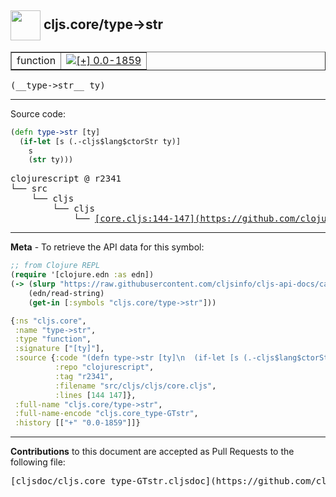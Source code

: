 ## <img width="48px" valign="middle" src="http://i.imgur.com/Hi20huC.png"> cljs.core/type->str

 <table border="1">
<tr>

<td>function</td>
<td><a href="https://github.com/cljsinfo/cljs-api-docs/tree/0.0-1859"><img valign="middle" alt="[+] 0.0-1859" src="https://img.shields.io/badge/+-0.0--1859-lightgrey.svg"></a> </td>
</tr>
</table>

 <samp>
(__type->str__ ty)<br>
</samp>

---





Source code:

```clj
(defn type->str [ty]
  (if-let [s (.-cljs$lang$ctorStr ty)]
    s
    (str ty)))
```

 <pre>
clojurescript @ r2341
└── src
    └── cljs
        └── cljs
            └── <ins>[core.cljs:144-147](https://github.com/clojure/clojurescript/blob/r2341/src/cljs/cljs/core.cljs#L144-L147)</ins>
</pre>


---

__Meta__ - To retrieve the API data for this symbol:

```clj
;; from Clojure REPL
(require '[clojure.edn :as edn])
(-> (slurp "https://raw.githubusercontent.com/cljsinfo/cljs-api-docs/catalog/cljs-api.edn")
    (edn/read-string)
    (get-in [:symbols "cljs.core/type->str"]))
```

```clj
{:ns "cljs.core",
 :name "type->str",
 :type "function",
 :signature ["[ty]"],
 :source {:code "(defn type->str [ty]\n  (if-let [s (.-cljs$lang$ctorStr ty)]\n    s\n    (str ty)))",
          :repo "clojurescript",
          :tag "r2341",
          :filename "src/cljs/cljs/core.cljs",
          :lines [144 147]},
 :full-name "cljs.core/type->str",
 :full-name-encode "cljs.core_type-GTstr",
 :history [["+" "0.0-1859"]]}

```

---

__Contributions__ to this document are accepted as Pull Requests to the following file:

 <pre>
[cljsdoc/cljs.core_type-GTstr.cljsdoc](https://github.com/cljsinfo/cljs-api-docs/blob/master/cljsdoc/cljs.core_type-GTstr.cljsdoc)
</pre>


